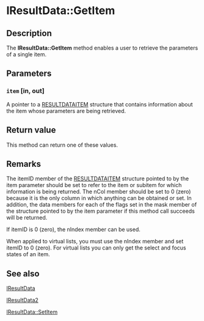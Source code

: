 # IResultData::GetItem

## Description

The **IResultData::GetItem** method enables a user to retrieve the parameters of a single item.

## Parameters

### `item` [in, out]

A pointer to a
[RESULTDATAITEM](https://learn.microsoft.com/windows/desktop/api/mmc/ns-mmc-resultdataitem) structure that contains information about the item whose parameters are being retrieved.

## Return value

This method can return one of these values.

## Remarks

The itemID member of the
[RESULTDATAITEM](https://learn.microsoft.com/windows/desktop/api/mmc/ns-mmc-resultdataitem) structure pointed to by the item parameter should be set to refer to the item or subitem for which information is being returned. The nCol member should be set to 0 (zero) because it is the only column in which anything can be obtained or set. In addition, the data members for each of the flags set in the mask member of the structure pointed to by the item parameter if this method call succeeds will be returned.

If itemID is 0 (zero), the nIndex member can be used.

When applied to virtual lists, you must use the nIndex member and set itemID to 0 (zero). For virtual lists you can only get the select and focus states of an item.

## See also

[IResultData](https://learn.microsoft.com/windows/desktop/api/mmc/nn-mmc-iresultdata)

[IResultData2](https://learn.microsoft.com/windows/desktop/api/mmc/nn-mmc-iresultdata2)

[IResultData::SetItem](https://learn.microsoft.com/windows/desktop/api/mmc/nf-mmc-iresultdata-setitem)